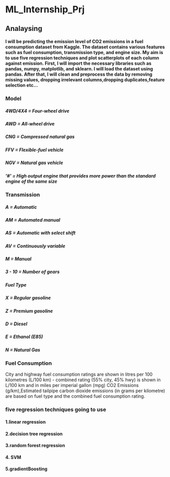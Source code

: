 # ML_Internship_Prj


## Analaysing

 #### I will be predicting the emission level of CO2 emissions in a fuel consumption dataset from Kaggle. The dataset contains various features such as fuel consumption, transmission type, and engine size. My aim is to use five regression techniques and plot scatterplots of each column against emission. First, I will import the necessary libraries such as pandas, numpy, matplotlib, and sklearn. I will load the dataset using pandas. After that, I will clean and preprocess the data by removing missing values, dropping irrelevant columns,dropping duplicates,feature selection etc...


### Model
##### 4WD/4X4 = Four-wheel drive
##### AWD = All-wheel drive
##### CNG = Compressed natural gas
##### FFV = Flexible-fuel vehicle
##### NGV = Natural gas vehicle
##### '#' = High output engine that provides more power than the standard engine of the same size

### Transmission
##### A = Automatic
##### AM = Automated manual
##### AS = Automatic with select shift
##### AV = Continuously variable
##### M = Manual
##### 3 - 10 = Number of gears
##### Fuel Type
##### X = Regular gasoline
##### Z = Premium gasoline
##### D = Diesel
##### E = Ethanol (E85)
##### N = Natural Gas

### Fuel Consumption
City and highway fuel consumption ratings are shown in litres per 100 kilometres (L/100 km) - combined rating (55% city, 45% hwy) is shown in L/100 km and in miles per imperial gallon (mpg)
CO2 Emissions (g/km),Estimated tailpipe carbon dioxide emissions (in grams per kilometre) are based on fuel type and the combined fuel consumption rating.

### five regression techniques going to use
#### 1.linear regression
#### 2.decision tree regression
#### 3.random forest regression
#### 4. SVM
#### 5.gradientBoosting
